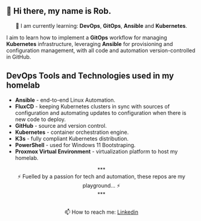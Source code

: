 ## 👋 Hi there, my name is Rob.

<p align="center">
🌱 I am currently learning: <b>DevOps</b>, <b>GitOps</b>, <b>Ansible</b> and <b>Kubernetes</b>.
</p>

I aim to learn how to implement a **GitOps** workflow for managing **Kubernetes** infrastructure, leveraging **Ansible** for provisioning and configuration management, with all code and automation version-controlled in GitHub.

## DevOps Tools and Technologies used in my homelab

- **Ansible** - end-to-end Linux Automation.
- **FluxCD** - keeping Kubernetes clusters in sync with sources of configuration and automating updates to configuration when there is new code to deploy.
- **GitHub** - source and version control.
- **Kubernetes** - container orchestration engine.
- **K3s** - fully compliant Kubernetes distribution.
- **PowerShell** - used for Windows 11 Bootstraping.
- **Proxmox Virtual Environment** - virtualization platform to host my homelab.

<p align="center">
  ***<br />
⚡ Fuelled by a passion for tech and automation, these repos are my playground... ⚡<br />
  ***<br />
</p>

<!--
⚡ These repositories are dedicated to experimentation and learning and are released without any rights reserved. ⚡
-->

## 

<p align="center">
📫 How to reach me: <a href="https://www.linkedin.com/in/robertkls/">Linkedin</a> 
<!-- 📫 How to reach me: [Linkedin](https://www.linkedin.com/in/robertkls/) -->
</p>

<!--
**rtdevx/rtdevx** is a ✨ _special_ ✨ repository because its `README.md` (this file) appears on your GitHub profile.

Here are some ideas to get you started:

- 🔭 I’m currently working on ...
- 🌱 I’m currently learning ...
- 👯 I’m looking to collaborate on ...
- 🤔 I’m looking for help with ...
- 💬 Ask me about ...
- 📫 How to reach me: ...
- 😄 Pronouns: ...
- ⚡ Fun fact: ...
-->
